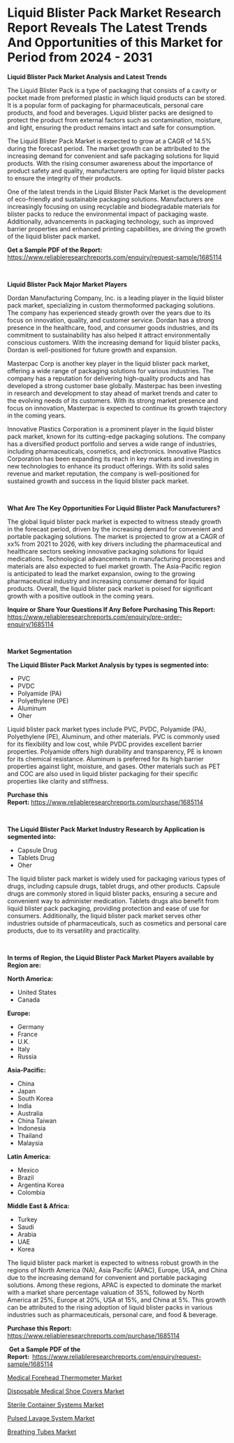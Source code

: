 <p><h1>Liquid Blister Pack Market Research Report Reveals The Latest Trends And Opportunities of this Market for Period from 2024 - 2031</h1></p><p><strong>Liquid Blister Pack Market Analysis and Latest Trends</strong></p>
<p><p>The Liquid Blister Pack is a type of packaging that consists of a cavity or pocket made from preformed plastic in which liquid products can be stored. It is a popular form of packaging for pharmaceuticals, personal care products, and food and beverages. Liquid blister packs are designed to protect the product from external factors such as contamination, moisture, and light, ensuring the product remains intact and safe for consumption.</p><p>The Liquid Blister Pack Market is expected to grow at a CAGR of 14.5% during the forecast period. The market growth can be attributed to the increasing demand for convenient and safe packaging solutions for liquid products. With the rising consumer awareness about the importance of product safety and quality, manufacturers are opting for liquid blister packs to ensure the integrity of their products.</p><p>One of the latest trends in the Liquid Blister Pack Market is the development of eco-friendly and sustainable packaging solutions. Manufacturers are increasingly focusing on using recyclable and biodegradable materials for blister packs to reduce the environmental impact of packaging waste. Additionally, advancements in packaging technology, such as improved barrier properties and enhanced printing capabilities, are driving the growth of the liquid blister pack market.</p></p>
<p><strong>Get a Sample PDF of the Report:&nbsp;</strong> <a href="https://www.reliableresearchreports.com/enquiry/request-sample/1685114">https://www.reliableresearchreports.com/enquiry/request-sample/1685114</a></p>
<p>&nbsp;</p>
<p><strong>Liquid Blister Pack Major Market Players</strong></p>
<p><p>Dordan Manufacturing Company, Inc. is a leading player in the liquid blister pack market, specializing in custom thermoformed packaging solutions. The company has experienced steady growth over the years due to its focus on innovation, quality, and customer service. Dordan has a strong presence in the healthcare, food, and consumer goods industries, and its commitment to sustainability has also helped it attract environmentally conscious customers. With the increasing demand for liquid blister packs, Dordan is well-positioned for future growth and expansion.</p><p>Masterpac Corp is another key player in the liquid blister pack market, offering a wide range of packaging solutions for various industries. The company has a reputation for delivering high-quality products and has developed a strong customer base globally. Masterpac has been investing in research and development to stay ahead of market trends and cater to the evolving needs of its customers. With its strong market presence and focus on innovation, Masterpac is expected to continue its growth trajectory in the coming years.</p><p>Innovative Plastics Corporation is a prominent player in the liquid blister pack market, known for its cutting-edge packaging solutions. The company has a diversified product portfolio and serves a wide range of industries, including pharmaceuticals, cosmetics, and electronics. Innovative Plastics Corporation has been expanding its reach in key markets and investing in new technologies to enhance its product offerings. With its solid sales revenue and market reputation, the company is well-positioned for sustained growth and success in the liquid blister pack market.</p></p>
<p>&nbsp;</p>
<p><strong>What Are The Key Opportunities For Liquid Blister Pack Manufacturers?</strong></p>
<p><p>The global liquid blister pack market is expected to witness steady growth in the forecast period, driven by the increasing demand for convenient and portable packaging solutions. The market is projected to grow at a CAGR of xx% from 2021 to 2026, with key drivers including the pharmaceutical and healthcare sectors seeking innovative packaging solutions for liquid medications. Technological advancements in manufacturing processes and materials are also expected to fuel market growth. The Asia-Pacific region is anticipated to lead the market expansion, owing to the growing pharmaceutical industry and increasing consumer demand for liquid products. Overall, the liquid blister pack market is poised for significant growth with a positive outlook in the coming years.</p></p>
<p><strong>Inquire or Share Your Questions If Any Before Purchasing This Report:</strong> <a href="https://www.reliableresearchreports.com/enquiry/pre-order-enquiry/1685114">https://www.reliableresearchreports.com/enquiry/pre-order-enquiry/1685114</a></p>
<p>&nbsp;</p>
<p><strong>Market Segmentation</strong></p>
<p><strong>The Liquid Blister Pack Market Analysis by types is segmented into:</strong></p>
<p><ul><li>PVC</li><li>PVDC</li><li>Polyamide (PA)</li><li>Polyethylene (PE)</li><li>Aluminum</li><li>Oher</li></ul></p>
<p><p>Liquid blister pack market types include PVC, PVDC, Polyamide (PA), Polyethylene (PE), Aluminum, and other materials. PVC is commonly used for its flexibility and low cost, while PVDC provides excellent barrier properties. Polyamide offers high durability and transparency, PE is known for its chemical resistance. Aluminum is preferred for its high barrier properties against light, moisture, and gases. Other materials such as PET and COC are also used in liquid blister packaging for their specific properties like clarity and stiffness.</p></p>
<p><strong>Purchase this Report:&nbsp;</strong><a href="https://www.reliableresearchreports.com/purchase/1685114">https://www.reliableresearchreports.com/purchase/1685114</a></p>
<p>&nbsp;</p>
<p><strong>The Liquid Blister Pack Market Industry Research by Application is segmented into:</strong></p>
<p><ul><li>Capsule Drug</li><li>Tablets Drug</li><li>Oher</li></ul></p>
<p><p>The liquid blister pack market is widely used for packaging various types of drugs, including capsule drugs, tablet drugs, and other products. Capsule drugs are commonly stored in liquid blister packs, ensuring a secure and convenient way to administer medication. Tablets drugs also benefit from liquid blister pack packaging, providing protection and ease of use for consumers. Additionally, the liquid blister pack market serves other industries outside of pharmaceuticals, such as cosmetics and personal care products, due to its versatility and practicality.</p></p>
<p>&nbsp;</p>
<p><strong>In terms of Region, the Liquid Blister Pack Market Players available by Region are:</strong></p>
<p>
    <p> <strong> North America: </strong>
        <ul>
            <li>United States</li>
            <li>Canada</li>
        </ul>
        </p> 
    <p> <strong> Europe: </strong>
        <ul>
            <li>Germany</li>
            <li>France</li>
            <li>U.K.</li>
            <li>Italy</li>
            <li>Russia</li>
        </ul>
        </p> 
    <p> <strong> Asia-Pacific: </strong>
        <ul>
            <li>China</li>
            <li>Japan</li>
            <li>South Korea</li>
            <li>India</li>
            <li>Australia</li>
            <li>China Taiwan</li>
            <li>Indonesia</li>
            <li>Thailand</li>
            <li>Malaysia</li>
        </ul>
        </p> 
    <p> <strong> Latin America: </strong>
        <ul>
            <li>Mexico</li>
            <li>Brazil</li>
            <li>Argentina Korea</li>
            <li>Colombia</li>
        </ul>
        </p> 
    <p> <strong> Middle East & Africa: </strong>
        <ul>
            <li>Turkey</li>
            <li>Saudi</li>
            <li>Arabia</li>
            <li>UAE</li>
            <li>Korea</li>
        </ul>
    </p>
    </p>
<p><p>The liquid blister pack market is expected to witness robust growth in the regions of North America (NA), Asia Pacific (APAC), Europe, USA, and China due to the increasing demand for convenient and portable packaging solutions. Among these regions, APAC is expected to dominate the market with a market share percentage valuation of 35%, followed by North America at 25%, Europe at 20%, USA at 15%, and China at 5%. This growth can be attributed to the rising adoption of liquid blister packs in various industries such as pharmaceuticals, personal care, and food & beverage.</p></p>
<p><strong>Purchase this Report: </strong><a href="https://www.reliableresearchreports.com/purchase/1685114">https://www.reliableresearchreports.com/purchase/1685114</a></p>
<p>&nbsp;<strong>Get a Sample PDF of the Report:&nbsp;&nbsp;</strong><a href="https://www.reliableresearchreports.com/enquiry/request-sample/1685114">https://www.reliableresearchreports.com/enquiry/request-sample/1685114</a></p>
<p><strong></strong></p>
<p><p><a href="https://medium.com/@jeffreysalazar1925/medical-forehead-thermometer-market-insights-into-market-cagr-market-trends-and-growth-8b6cf55bac8f">Medical Forehead Thermometer Market</a></p><p><a href="https://medium.com/@jeffreysalazar1925/disposable-medical-shoe-covers-market-the-key-to-successful-business-strategy-forecast-till-2031-821bb47b417a">Disposable Medical Shoe Covers Market</a></p><p><a href="https://medium.com/@jeffreysalazar1925/sterile-container-systems-market-analysis-and-sze-forecasted-for-period-from-2024-to-2031-075be0b1d65b">Sterile Container Systems Market</a></p><p><a href="https://medium.com/@jeffreysalazar1925/pulsed-lavage-system-market-insight-market-trends-growth-forecasted-from-2024-to-2031-4e9ee5cfb0fa">Pulsed Lavage System Market</a></p><p><a href="https://medium.com/@jeffreysalazar1925/breathing-tubes-market-outlook-industry-overview-and-forecast-2024-to-2031-f7a748d74c19">Breathing Tubes Market</a></p></p>